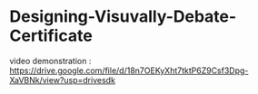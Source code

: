 # Designing-Visuvally-Debate-Certificate
video demonstration : https://drive.google.com/file/d/18n7OEKyXht7tktP6Z9Csf3Dpg-XaVBNk/view?usp=drivesdk

